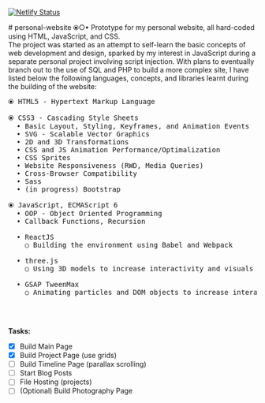 [![Netlify Status](https://api.netlify.com/api/v1/badges/d9e5e214-1116-420f-accd-585e5fc9856c/deploy-status)](https://app.netlify.com/sites/ad2969/deploys)

﻿# personal-website ⦿○•
Prototype for my personal website, all hard-coded using HTML, JavaScript, and CSS.\
The project was started as an attempt to self-learn the basic concepts of web development and design, sparked by my interest in JavaScript during a separate personal project involving script injection. With plans to eventually branch out to the use of SQL and PHP to build a more complex site, I have listed below the following languages, concepts, and libraries learnt during the building of the website:

<pre>
⦿ HTML5 - Hypertext Markup Language

⦿ CSS3 - Cascading Style Sheets
  • Basic Layout, Styling, Keyframes, and Animation Events
  • SVG - Scalable Vector Graphics
  • 2D and 3D Transformations
  • CSS and JS Animation Performance/Optimalization
  • CSS Sprites
  • Website Responsiveness (RWD, Media Queries)
  • Cross-Browser Compatibility
  • Sass
  • (in progress) Bootstrap

⦿ JavaScript, ECMAScript 6
  • OOP - Object Oriented Programming
  • Callback Functions, Recursion

  • ReactJS
    ○ Building the environment using Babel and Webpack

  • three.js
    ○ Using 3D models to increase interactivity and visuals

  • GSAP TweenMax
    ○ Animating particles and DOM objects to increase interactivity and visuals



</pre>
**Tasks:**
- [x] Build Main Page
- [x] Build Project Page (use grids)
- [ ] Build Timeline Page (parallax scrolling)
- [ ] Start Blog Posts
- [ ] File Hosting (projects)
- [ ] \(Optional) Build Photography Page
